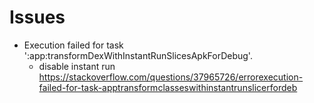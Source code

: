 # Issues

- Execution failed for task ':app:transformDexWithInstantRunSlicesApkForDebug'.
    - disable instant run
https://stackoverflow.com/questions/37965726/errorexecution-failed-for-task-apptransformclasseswithinstantrunslicerfordeb

